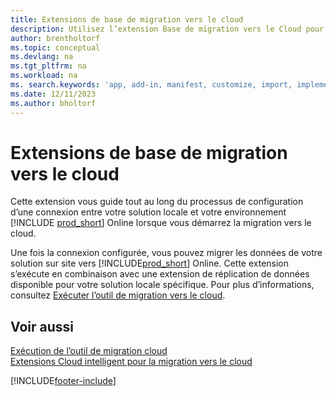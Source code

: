 ```yaml
---
title: Extensions de base de migration vers le cloud
description: Utilisez l’extension Base de migration vers le Cloud pour connecter votre solution sur site à Business Central Online.
author: brentholtorf
ms.topic: conceptual
ms.devlang: na
ms.tgt_pltfrm: na
ms.workload: na
ms. search.keywords: 'app, add-in, manifest, customize, import, implement'
ms.date: 12/11/2023
ms.author: bholtorf
---
```


# <a name="cloud-migration-base-extension"></a>Extensions de base de migration vers le cloud

Cette extension vous guide tout au long du processus de configuration d’une connexion entre votre solution locale et votre environnement [!INCLUDE [prod_short](includes/prod_short.md)] Online lorsque vous démarrez la migration vers le cloud.  

Une fois la connexion configurée, vous pouvez migrer les données de votre solution sur site vers [!INCLUDE[prod_short](includes/prod_short.md)] Online. Cette extension s’exécute en combinaison avec une extension de réplication de données disponible pour votre solution locale spécifique. Pour plus d’informations, consultez [Exécuter l’outil de migration vers le cloud](/dynamics365/business-central/dev-itpro/administration/migration-tool).  

## <a name="see-also"></a>Voir aussi

[Exécution de l’outil de migration cloud](/dynamics365/business-central/dev-itpro/administration/migration-tool)  
[Extensions Cloud intelligent pour la migration vers le cloud](ui-extensions-data-replication.md)  


[!INCLUDE[footer-include](includes/footer-banner.md)]

